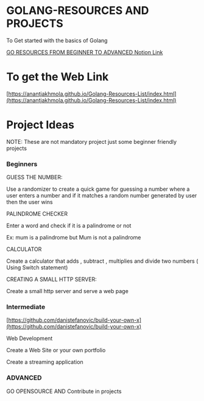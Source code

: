 # GOLANG-RESOURCES AND PROJECTS

To Get started with the basics of Golang

[GO RESOURCES FROM BEGINNER TO ADVANCED Notion Link](https://www.notion.so/2f5c79e7fd144becbd5b39805c7490c7)

# To get the Web Link
[https://anantjakhmola.github.io/Golang-Resources-List/index.html](https://anantjakhmola.github.io/Golang-Resources-List/index.html)

# Project Ideas

NOTE: These are not mandatory project just some beginner friendly projects

### Beginners

GUESS THE NUMBER:

Use a randomizer to create a quick game for guessing a number where a user enters a number and if it matches a random number generated by user then the user wins

PALINDROME CHECKER

Enter a word and check if it is a palindrome or not

Ex: mum is a palindrome but Mum is not a palindrome

CALCULATOR

Create a calculator that adds , subtract , multiplies and divide two numbers ( Using Switch statement)

CREATING A SMALL HTTP SERVER:

Create a small http server and serve a web page

### Intermediate

[https://github.com/danistefanovic/build-your-own-x](https://github.com/danistefanovic/build-your-own-x)

Web Development 

Create a Web Site or your own portfolio

Create a streaming application

### ADVANCED

GO OPENSOURCE AND Contribute in projects
